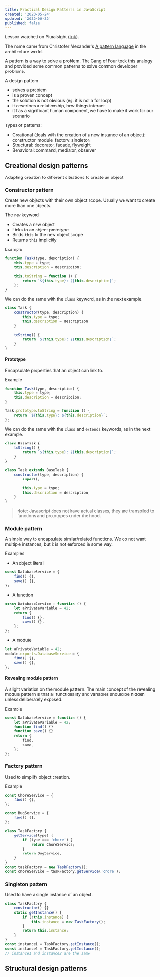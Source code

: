 ```yaml
---
title: Practical Design Patterns in JavaScript
created: '2023-05-24'
updated: '2023-06-23'
published: false
---
```


Lesson watched on Pluralsight ([link](https://app.pluralsight.com/library/courses/javascript-practical-design-patterns/table-of-contents)).

The name came from Christofer Alexander's [A pattern language](https://www.patternlanguage.com/) in the architecture world.

A pattern is a way to solve a problem. The Gang of Four took this analogy and provided some common patterns to solve common developer problems.

A design pattern

-   solves a problem
-   is a proven concept
-   the solution is not obvious (eg. it is not a for loop)
-   it describes a relationship, how things interact
-   it has a significant human component, we have to make it work for our scenario

Types of patterns:

-   Creational (deals with the creation of a new instance of an object): constructor, module, factory, singleton
-   Structural: decorator, facade, flyweight
-   Behavioral: command, mediator, observer

## Creational design patterns

Adapting creation to different situations to create an object.

### Constructor pattern

Create new objects with their own object scope. Usually we want to create more than one objects.

The `new` keyword

-   Creates a new object
-   Links to an object prototype
-   Binds `this` to the new object scope
-   Returns `this` implicitly

Example

```js
function Task(type, description) {
    this.type = type;
    this.description = description;

    this.toString = function () {
        return `${this.type}: ${this.description}`;
    };
}
```

We can do the same with the `class` keyword, as in the next example.

```js
class Task {
    constructor(type, description) {
        this.type = type;
        this.description = description;
    }

    toString() {
        return `${this.type}: ${this.description}`;
    }
}
```

#### Prototype

Encapsulate properties that an object can link to.

Example

```js
function Task(type, description) {
    this.type = type;
    this.description = description;
}

Task.prototype.toString = function () {
    return `${this.type}: ${this.description}`;
};
```

We can do the same with the `class` and `extends` keywords, as in the next example.

```js
class BaseTask {
    toString() {
        return `${this.type}: ${this.description}`;
    }
}

class Task extends BaseTask {
    constructor(type, description) {
        super();

        this.type = type;
        this.description = description;
    }
}
```

> Note: Javascript does not have actual classes, they are transpiled to functions and prototypes under the hood.

### Module pattern

A simple way to encapsulate similar/related functions. We do not want multiple instances, but it is not enforced in some way.

Examples

-   An object literal

```js
const DatabaseService = {
    find() {},
    save() {},
};
```

-   A function

```js
const DatabaseService = function () {
    let aPrivateVariable = 42;
    return {
        find() {},
        save() {},
    };
};
```

-   A module

```js
let aPrivateVariable = 42;
module.exports.DatabaseService = {
    find() {},
    save() {},
};
```

#### Revealing module pattern

A slight variation on the module pattern. The main concept of the revealing module pattern is that all functionality and variables should be hidden unless deliberately exposed.

Example

```js
const DatabaseService = function () {
    let aPrivateVariable = 42;
    function find() {}
    function save() {}
    return {
        find,
        save,
    };
};
```

### Factory pattern

Used to simplify object creation.

Example

```js
const ChoreService = {
    find() {},
};

const BugService = {
    find() {},
};

class TaskFactory {
    getService(type) {
        if (type === 'chore') {
            return ChoreService;
        }
        return BugService;
    }
}
const taskFactory = new TaskFactory();
const choreService = taskFactory.getService('chore');
```

### Singleton pattern

Used to have a single instance of an object.

```js
class TaskFactory {
    constructor() {}
    static getInstance() {
        if (!this.instance) {
            this.instance = new TaskFactory();
        }
        return this.instance;
    }
}
const instance1 = TaskFactory.getInstance();
const instance2 = TaskFactory.getInstance();
// instance1 and instance2 are the same
```

## Structural design patterns

